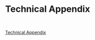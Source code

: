 # Technical Appendix
<br />


[Technical Appendix](https://github.com/hanchenresearch/3D-Visulization-of-Individulized-Optimal-Policy/blob/7c6b5aa7945d3153abf668244519f80723b87072/asset/files/TechnicalAppendix.pdf)


